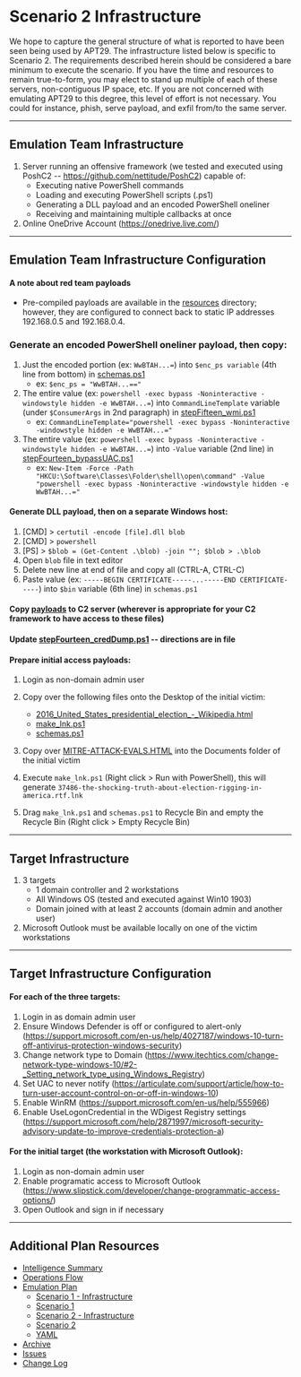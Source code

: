# Scenario 2 Infrastructure

We hope to capture the general structure of what is reported to have been seen being used by APT29.  The infrastructure listed below is specific to Scenario 2.  The requirements described herein should be considered a bare minimum to execute the scenario.  If you have the time and resources to remain true-to-form, you may elect to stand up multiple of each of these servers, non-contiguous IP space, etc.  If you are not concerned with emulating APT29 to this degree, this level of effort is not necessary.  You could for instance, phish, serve payload, and exfil from/to the same server.

---

## Emulation Team Infrastructure

1. Server running an offensive framework (we tested and executed using PoshC2 -- <https://github.com/nettitude/PoshC2>) capable of:
    - Executing native PowerShell commands
    - Loading and executing PowerShell scripts (.ps1)
    - Generating a DLL payload and an encoded PowerShell oneliner
    - Receiving and maintaining multiple callbacks at once
2. Online OneDrive Account (https://onedrive.live.com/)

---

## Emulation Team Infrastructure Configuration

#### A note about red team payloads

- Pre-compiled payloads are available in the [resources](/apt29/Resources) directory; however, they are configured to connect back to static IP addresses 192.168.0.5 and 192.168.0.4.

### Generate an encoded PowerShell oneliner payload, then copy:

1. Just the encoded portion (ex: `WwBTAH...=`) into `$enc_ps variable` (4th line from bottom) in [schemas.ps1](/apt29/Resources/Scenario_2/schemas.ps1)
    - ex: `$enc_ps = "WwBTAH...=="`
2. The entire value (ex: `powershell -exec bypass -Noninteractive -windowstyle hidden -e WwBTAH...=`) into `CommandLineTemplate` variable (under `$ConsumerArgs` in 2nd paragraph) in [stepFifteen_wmi.ps1](/apt29/Resources/Scenario_2/stepFifteen_wmi.ps1)
    - ex: `CommandLineTemplate="powershell -exec bypass -Noninteractive -windowstyle hidden -e WwBTAH...="`
3. The entire value (ex: `powershell -exec bypass -Noninteractive -windowstyle hidden -e WwBTAH...=`) into `-Value` variable (2nd line) in [stepFourteen_bypassUAC.ps1](/apt29/Resources/Scenario_2/stepFourteen_bypassUAC.ps1)
    - ex: `New-Item -Force -Path "HKCU:\Software\Classes\Folder\shell\open\command" -Value "powershell -exec bypass -Noninteractive -windowstyle hidden -e WwBTAH...="`

#### Generate DLL payload, then on a separate Windows host:

1. [CMD] > `certutil -encode [file].dll blob`
2. [CMD] > `powershell`
3. [PS] > `$blob = (Get-Content .\blob) -join ""; $blob > .\blob`
4. Open `blob` file in text editor
5. Delete new line at end of file and copy all (CTRL-A, CTRL-C)
6. Paste value (ex: `-----BEGIN CERTIFICATE-----...-----END CERTIFICATE-----`) into `$bin` variable (6th line) in `schemas.ps1`

#### Copy [payloads](/Resources/Scenario_2/) to C2 server (wherever is appropriate for your C2 framework to have access to these files)

#### Update [stepFourteen_credDump.ps1](/Resources/Scenario_2/stepFourteen_credDump.ps1) -- directions are in file

#### Prepare initial access payloads:

1. Login as non-domain admin user
2. Copy over the following files onto the Desktop of the initial victim:

   - [2016_United_States_presidential_election_-_Wikipedia.html](/apt29/Resources/Scenario_2/2016_United_States_presidential_election_-_Wikipedia.html)
   - [make_lnk.ps1](/apt29/Resources/Scenario_2/make_lnk.ps1)
   - [schemas.ps1](/apt29/Resources/Scenario_2/schemas.ps1)

3. Copy over [MITRE-ATTACK-EVALS.HTML](/apt29/Resources/Scenario_2/MITRE-ATTACK-EVALS.HTML) into the Documents folder of the initial victim
4. Execute `make_lnk.ps1` (Right click > Run with PowerShell), this will generate `37486-the-shocking-truth-about-election-rigging-in-america.rtf.lnk`
5. Drag `make_lnk.ps1` and `schemas.ps1` to Recycle Bin and empty the Recycle Bin (Right click > Empty Recycle Bin)

---

## Target Infrastructure

1. 3 targets
    - 1 domain controller and 2 workstations
    - All Windows OS (tested and executed against Win10 1903)
    - Domain joined with at least 2 accounts (domain admin and another user)
2. Microsoft Outlook must be available locally on one of the victim workstations

---

## Target Infrastructure Configuration

#### For each of the three targets:

1. Login in as domain admin user
2. Ensure Windows Defender is off or configured to alert-only (<https://support.microsoft.com/en-us/help/4027187/windows-10-turn-off-antivirus-protection-windows-security>)
3. Change network type to Domain (<https://www.itechtics.com/change-network-type-windows-10/#2-_Setting_network_type_using_Windows_Registry>)
4. Set UAC to never notify (<https://articulate.com/support/article/how-to-turn-user-account-control-on-or-off-in-windows-10>)
5. Enable WinRM (<https://support.microsoft.com/en-us/help/555966>)
6. Enable UseLogonCredential in the WDigest Registry settings (<https://support.microsoft.com/help/2871997/microsoft-security-advisory-update-to-improve-credentials-protection-a>)

#### For the initial target (the workstation with Microsoft Outlook):

1. Login as non-domain admin user
2. Enable programatic access to Microsoft Outlook (<https://www.slipstick.com/developer/change-programmatic-access-options/>)
3. Open Outlook and sign in if necessary

---

## Additional Plan Resources

- [Intelligence Summary](/apt29/Intelligence_Summary.md)
- [Operations Flow](/apt29/Operations_Flow.md)
- [Emulation Plan](/apt29/Emulation_Plan/README.md)
  - [Scenario 1 - Infrastructure](/apt29/Emulation_Plan/Scenario_1/Infrastructure.md)
  - [Scenario 1](/apt29/Emulation_Plan/Scenario_1/README.md)
  - [Scenario 2 - Infrastructure](/apt29/Emulation_Plan/Scenario_2/Infrastructure.md)
  - [Scenario 2](/apt29/Emulation_Plan/Scenario_2/README.md)
  - [YAML](/apt29/Emulation_Plan/APT29.yaml)
- [Archive](/apt29/Archive/README.md)
- [Issues](https://github.com/center-for-threat-informed-defense/adversary_emulation_library/issues)
- [Change Log](/apt29/CHANGE_LOG.md)
